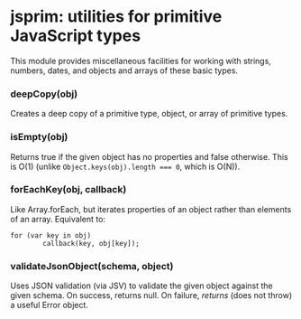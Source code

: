 # jsprim: utilities for primitive JavaScript types

This module provides miscellaneous facilities for working with strings,
numbers, dates, and objects and arrays of these basic types.


### deepCopy(obj)

Creates a deep copy of a primitive type, object, or array of primitive types.


### isEmpty(obj)

Returns true if the given object has no properties and false otherwise.  This
is O(1) (unlike `Object.keys(obj).length === 0`, which is O(N)).


### forEachKey(obj, callback)

Like Array.forEach, but iterates properties of an object rather than elements
of an array.  Equivalent to:

    for (var key in obj)
            callback(key, obj[key]);


### validateJsonObject(schema, object)

Uses JSON validation (via JSV) to validate the given object against the given
schema.  On success, returns null.  On failure, *returns* (does not throw) a
useful Error object.
